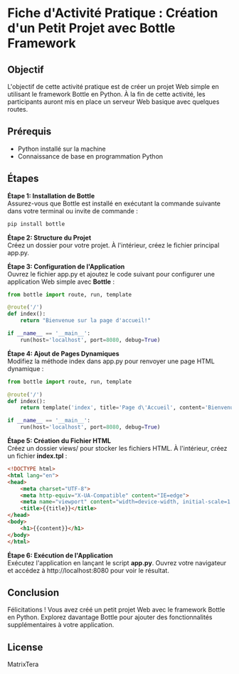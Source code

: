 # Fiche d'Activité Pratique : Création d'un Petit Projet avec Bottle Framework
## Objectif
L'objectif de cette activité pratique est de créer un projet Web simple en utilisant le framework Bottle en Python. À la fin de cette activité, les participants auront mis en place un serveur Web basique avec quelques routes.
## Prérequis  
* Python installé sur la machine
* Connaissance de base en programmation Python
## Étapes
**Étape 1: Installation de Bottle**  
Assurez-vous que Bottle est installé en exécutant la commande suivante dans votre terminal ou invite de commande :
```sh
pip install bottle
```
**Étape 2: Structure du Projet**  
Créez un dossier pour votre projet. À l'intérieur, créez le fichier principal app.py.

**Étape 3: Configuration de l'Application**  
Ouvrez le fichier app.py et ajoutez le code suivant pour configurer une application Web simple avec **Bottle** :
```python
from bottle import route, run, template

@route('/')
def index():
    return "Bienvenue sur la page d'accueil!"

if __name__ == '__main__':
    run(host='localhost', port=8080, debug=True)
```
**Étape 4:  Ajout de Pages Dynamiques**  
Modifiez la méthode index dans app.py pour renvoyer une page HTML dynamique :
```python
from bottle import route, run, template

@route('/')
def index():
    return template('index', title='Page d\'Accueil', content='Bienvenue sur la page d\'accueil!')

if __name__ == '__main__':
    run(host='localhost', port=8080, debug=True)
```
**Étape 5: Création du Fichier HTML**  
Créez un dossier views/ pour stocker les fichiers HTML. À l'intérieur, créez un fichier **index.tpl** :
```html
<!DOCTYPE html>
<html lang="en">
<head>
    <meta charset="UTF-8">
    <meta http-equiv="X-UA-Compatible" content="IE=edge">
    <meta name="viewport" content="width=device-width, initial-scale=1.0">
    <title>{{title}}</title>
</head>
<body>
    <h1>{{content}}</h1>
</body>
</html>
```
**Étape 6: Exécution de l'Application**  
Exécutez l'application en lançant le script **app.py**. Ouvrez votre navigateur et accédez à http://localhost:8080 pour voir le résultat.

## Conclusion
Félicitations ! Vous avez créé un petit projet Web avec le framework Bottle en Python. Explorez davantage Bottle pour ajouter des fonctionnalités supplémentaires à votre application.

## License
MatrixTera


